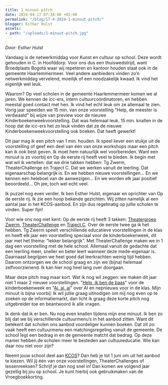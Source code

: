 ```yaml
---
title: 1 minuut pitch
date: 2024-04-17 07:34:00 +02:00
permalink: "/blog/17-4-2024-1-minuut-pitch/"
blogger: Esther Hulst
assets:
- path: "/uploads/1-minuut-pitch.jpg"
---
```


*Door: Esther Hulst*

Vandaag is de netwerkmiddag voor Kunst en cultuur op school. Deze wordt gehouden in C. in Hoofddorp. Voor ons dus een thuiswedstrijd, want Broedplaats Bogotá waar wij repeteren en kantoor houden staat ook in de gemeente Haarlemmermeer. Veel andere aanbieders vinden zo’n netwerkmiddag vervelend, moeilijk of een noodzakelijk kwaad. Ik vind het eigenlijk wel leuk.

Waarom? Op veel scholen in de gemeente Haarlemmermeer komen we al jaren. We kennen de icc-ers, intern cultuurcoördinatoren, en hebben meestal goed contact met hen. Ik vind het echt leuk om ze allemaal te zien. Vorig jaar speelden we 15 min. van onze voorstelling "Help, de meester is verdwaald" bij wijze van preview voor de nieuwe Kinderboekenweekvoorstelling. Dat was helemaal leuk. 15 min. knallen in de hoop dat de icc-ers het zo leuk vinden dat ze de nieuwe Kinderboekenweekvoorstelling ook boeken. Dat heeft gewerkt!

Dit jaar mag ik een pitch van 1 min. houden. Ik speel liever een stukje uit de voorstelling of geef een deel van één van onze workshops maar een pitch kan ik ook best geven. Ik moet hem natuurlijk wel voorbereiden. Want een minuut is zo voorbij en Op de eerste rij heeft veel te bieden. Ik begin met wat wil ik vertellen: dat we drie takken hebben: Tg Zwerm, TheaterChallenge en Traject C. Dat we werken vanuit de leerling. Dat eigenaarschap belangrijk is. En we hebben nieuwe voorstellingen… En we kennen een heleboel van de aanwezigen… En we worden elk jaar positief beoordeeld… Oh jee, toch wel echt veel.

Ik puzzel nog even verder. Ik ben Esther Hulst, eigenaar en oprichter van Op de eerste rij. Ik zie een hoop bekende gezichten. Wij zitten namelijk al een aantal jaar in het KCOS-aanbod. En zijn dus regelmatig op jullie scholen te vinden. Super fijn!

Voor wie ons nog niet kent: Op de eerste rij heeft 3 takken: [Theatergroep Zwerm](https://www.opde1sterij.nl/theatergroep-zwerm/), [TheaterChallenge](https://www.opde1sterij.nl/theaterchallenge/) en [Traject C](https://www.opde1sterij.nl/traject-c/). Over de eerste twee ga ik het hebben. Tg Zwerm speelt verschillende educatieve voorstellingen in de klas en heeft elk jaar een voorstelling speciaal voor de kinderboekenweek, dit jaar met het thema: “lekker belangrijk”. Met TheaterChallenge maken we in 1 dag een voorstelling met de hele school. Allemaal vanuit de gedachte dat een leerling meer, sneller en beter leert wanneer deze mede-eigenaar is. Daarnaast begrijpen we heel goed dat leerkrachten weinig tijd hebben. Daarom ontzorgen we de school graag en zijn we (bijna) helemaal zelfvoorzienend. Ik kan hier nog heel lang over doorgaan.

Maar deze pitch mag maar kort. Wat ik nog wil zeggen: we maken dit jaar niet 1 maar 2 nieuwe voorstellingen. "[Help, ik ben de baas](https://www.opde1sterij.nl/theatergroep-zwerm/help-ik-ben-de-baas/)" voor de kinderboekenweek en "[Ai, ai, ai](https://www.opde1sterij.nl/theatergroep-zwerm/ai-ai-ai/)" over AI en nepnieuws voor in de klas. Mijn minuut is bijna voorbij: Ik wil jullie graag uitnodigen om mij nog even op te zoeken op de informatiemarkt, dan licht ik graag deze korte pitch nog uitgebreider toe en beantwoord ik alle vragen.

Ik denk dat ik er ben. Nu nog even knallen tijdens mijn ene minuut. Ik ben zo blij dat we bij verschillende cultuurmenu’s in het aanbod zitten. Want dit betekent dat scholen ons aanbod voordeliger kunnen boeken. Dat zit zo: vaak heeft een cultuurmenu een matchingsregeling vanuit de gemeente. De school legt een bedrag in en de gemeente matcht dat bedrag. Op deze manier hebben de scholen meer te besteden aan cultuureducatie. Wie kan daar nou niet voor zijn?

Neemt jouw school deel aan [KCOS](https://www.kunstencultuuropschool.nl/aanbieders/detail/q/id/1723/op-de-eerste-rij/strefwoord/op%20de%20eerste%20rij)? Dan heb je tot 1 juni om uit het aanbod te kiezen. Wil jij één van onze voorstellingen, TheaterChallenges of lessenreeksen? Schrijf je dan nog snel in! Dan komen we volgend jaar gezellig bij jou op school. Je kunt hierbij ook gebruikmaken van de Vroegboekkorting.